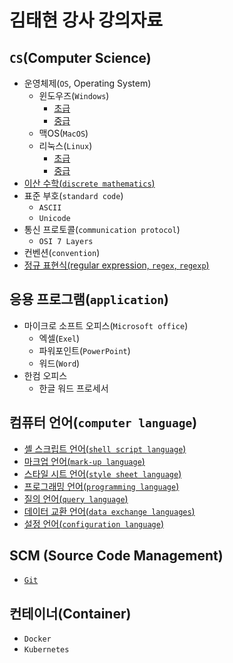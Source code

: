 # 김태현 강사 강의자료

## `CS`(Computer Science)

- 운영체제(`OS`, Operating System)
  - 윈도우즈(`Windows`)
    - [초급](./cs/os/windows/1_elementary.md)
    - [중급](./cs/os/windows/2_intermediate.md)
  - 맥OS(`MacOS`)
  - 리눅스(`Linux`)
    - [초급](./cs/os/linux/1_elementary.md)
    - [중급](./cs/os/linux/2_intermediate.md)
- [이산 수학(`discrete mathematics`)](./cs/discrete_mathematics.md)
- 표준 부호(`standard code`)
  - `ASCII`
  - `Unicode`
- 통신 프로토콜(`communication protocol`)
  - `OSI 7 Layers`
- 컨벤션(`convention`)
- [정규 표현식(regular expression, `regex`, `regexp`)]()

## 응용 프로그램(`application`)

- 마이크로 소프트 오피스(`Microsoft office`)
  - 엑셀(`Exel`)
  - 파워포인트(`PowerPoint`)
  - 워드(`Word`)
- 한컴 오피스
  - 한글 워드 프로세서

## 컴퓨터 언어(`computer language`)

- [셸 스크립트 언어(`shell script language`)](./language/shell_script_language.md)
- [마크업 언어(`mark-up language`)](./language/mark_up_language.md)
- [스타일 시트 언어(`style sheet language`)](./language/style_sheet_language.md)
- [프로그래밍 언어(`programming language`)](./language/programming_language.md)
- [질의 언어(`query language`)](./language/query_language.md)
- [데이터 교환 언어(`data exchange languages`)](./language/data_exchange_languages.md)
- [설정 언어(`configuration language`)](./language/configuration_language.md)

## SCM (Source Code Management)

- [`Git`](./scm/git.md)

## 컨테이너(Container)

- `Docker`
- `Kubernetes`

